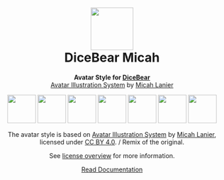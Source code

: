<h1 align="center"><img src="https://www.dicebear.com/logo-readme.svg" width="96" /> <br />DiceBear Micah</h1>
<p align="center">
  <strong>Avatar Style for <a href="https://www.dicebear.com/">DiceBear</a></strong><br />
  <a href="https://www.figma.com/community/file/829741575478342595">Avatar Illustration System</a> by <a href="https://dribbble.com/micahlanier">Micah Lanier</a>
</p>

<p align="center">
  <img src="https://api.dicebear.com/6.x/micah/svg?seed=Mimi" width="64" />
  <img src="https://api.dicebear.com/6.x/micah/svg?seed=Sasha" width="64" />
  <img src="https://api.dicebear.com/6.x/micah/svg?seed=Lilly" width="64" />
  <img src="https://api.dicebear.com/6.x/micah/svg?seed=Tigger" width="64" />
  <img src="https://api.dicebear.com/6.x/micah/svg?seed=Bella" width="64" />
  <img src="https://api.dicebear.com/6.x/micah/svg?seed=Zoe" width="64" />
  <img src="https://api.dicebear.com/6.x/micah/svg?seed=Kitty" width="64" />
</p>

<p align="center">
  The avatar style is based on <a href="https://www.figma.com/community/file/829741575478342595">Avatar Illustration System</a> by
  <a href="https://dribbble.com/micahlanier">Micah Lanier</a>, licensed under
  <a href="https://creativecommons.org/licenses/by/4.0/">CC BY 4.0</a>. / Remix of the original.
</p>
<p align="center">
  See <a href="https://www.dicebear.com/licenses">license overview</a> for more information.
</p>

<p align="center">
  <a href="https://www.dicebear.com/styles/micah">
    Read Documentation
  </a>
</p>
